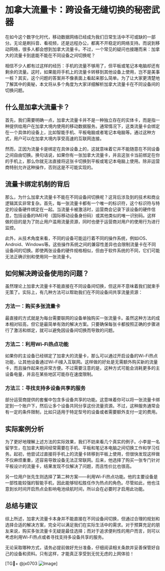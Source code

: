 # 加拿大流量卡：跨设备无缝切换的秘密武器

在如今这个数字化时代，移动数据网络已经成为我们日常生活中不可或缺的一部分。无论是刷抖音、看视频，还是远程办公，都离不开稳定的网络支持。而说到移动网络，很多人都会想到加拿大流量卡。不过，一个常见的疑问也接踵而来：加拿大的流量卡到底能不能在不同设备之间切换呢？

相信不少人都有过这样的经历：手机的流量不够用了，但平板或笔记本电脑却还有剩余的流量。这时，如果能将手机上的流量卡转移到其他设备上使用，岂不是美事一桩？其实，这个问题的答案并不像表面上看起来那么简单。为了让大家更清楚地了解其中的奥秘，本文将从多个角度为大家详细解析加拿大流量卡在不同设备间的切换问题。

## 什么是加拿大流量卡？

首先，我们需要明确一点，加拿大流量卡并不是一种独立存在的实体卡，而是指一种提供给用户在加拿大境内使用的移动数据服务。通常情况下，这类流量卡会绑定在一个具体的设备上，比如智能手机、平板电脑或者笔记本电脑等。通过这种方式，用户可以在加拿大境内享受高速的互联网连接。

然而，正因为流量卡是绑定在具体设备上的，这就意味着它并不能随意在不同设备之间自由切换。换句话说，如果你有一张加拿大流量卡，并且这张卡当前绑定在你的手机上，那么你就无法直接将这张卡切换到平板或笔记本电脑上使用。除非运营商特别允许这种操作，否则这是不可能实现的。

## 流量卡绑定机制的背后

那么，为什么加拿大流量卡不能在不同设备间切换呢？这背后涉及到的技术和商业逻辑其实非常复杂。首先，每一张流量卡都有一个唯一的标识符，这个标识符与特定的设备硬件绑定在一起。当流量卡被激活时，运营商会记录下该设备的硬件信息，包括设备的IMEI号（国际移动设备身份码）或其他类似的唯一识别码。这样做的目的是为了防止用户滥用流量资源，同时也便于运营商对用户的使用行为进行监控。

此外，从技术角度来看，不同的设备可能运行着不同的操作系统，例如iOS、Android、Windows等。这些操作系统之间的兼容性差异也会限制流量卡在不同设备间的切换。即使两张设备的硬件规格相似，但由于软件系统的不同，它们可能无法正确识别和使用同一张流量卡。

## 如何解决跨设备使用的问题？

虽然理论上加拿大流量卡不能直接在不同设备间切换，但这并不意味着我们就束手无策了。实际上，有几种方法可以帮助我们在不同设备间共享流量资源：

### 方法一：购买多张流量卡

最直接的方式就是为每台需要联网的设备单独购买一张流量卡。虽然这种方法的成本相对较高，但它是最简单有效的解决方案。只要确保每张卡都按照正确的步骤进行了激活和绑定，就可以避免因设备间切换而导致的问题。

### 方法二：利用Wi-Fi热点功能

如果你的主设备已经绑定了加拿大的流量卡，那么可以通过开启设备的Wi-Fi热点功能，让其他设备通过Wi-Fi接入互联网。这样做的好处是无需额外购买新的流量卡，而且操作起来也非常方便。不过需要注意的是，这种方式可能会消耗更多的主设备电量，并且在某些地区可能存在速度限制。

### 方法三：寻找支持多设备共享的服务

部分运营商提供的套餐中包含多设备共享的功能。这意味着你可以将一张流量卡绑定到一个账户下，然后让多个设备共同分享这份流量资源。不过，这种服务通常会有一定的条件限制，比如只适用于特定型号的设备或者需要额外支付一定的费用。

## 实际案例分析

为了更好地理解上述方法的实际效果，我们不妨来看几个真实的例子。小李是一名留学生，在加拿大期间经常需要在手机、平板和笔记本电脑之间切换工作和学习任务。起初，他尝试过直接将手机上的流量卡转移到平板上使用，但很快发现这样做不仅麻烦重重，还容易导致设备无法正常联网。后来，他选择了购买一张专门针对平板设计的流量卡，结果发现不仅解决了问题，而且性价比也很高。

另一位用户张先生则选择了第二种方案——利用Wi-Fi热点功能。他的主要设备是一部性能较强的智能手机，因此能够轻松胜任作为热点的角色。尽管如此，他也注意到长时间开启热点会影响电池续航时间，所以会在必要时才启用此功能。

## 总结与建议

综上所述，加拿大流量卡本身并不能直接在不同设备间切换，但通过合理的规划和选择合适的解决方案，完全可以满足我们在实际生活中的需求。对于预算充足的朋友来说，购买多张流量卡无疑是最佳选择；而对于追求便利性的用户而言，则可以考虑利用Wi-Fi热点或者寻找支持多设备共享的服务。

无论采取哪种方式，请务必提前做好充分准备，仔细阅读相关条款并妥善保管好自己的设备和资料。只有这样，才能真正享受到无忧无虑的上网体验！

[TG💪+ @jx0703 ![Image](https://github.com/user-attachments/assets/dbca1d08-cadb-493c-b0ec-ad6f7a83f270)]